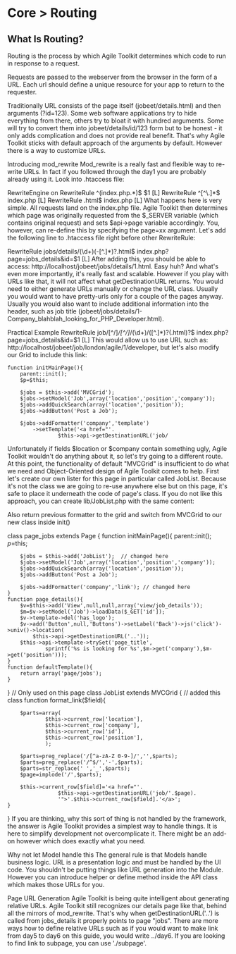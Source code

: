 # Core > Routing

## What Is Routing?

Routing is the process by which Agile Toolkit determines which code to run in response to a request.

Requests are passed to the webserver from the browser in the form of a URL. Each url should define a unique resource for your app to return to the requester.

Traditionally URL consists of the page itself (jobeet/details.html) and then arguments (?id=123). Some web software applications try to hide everything from there, others try to bloat it with hundred arguments. Some will try to convert them into jobeet/details/id/123 form but to be honest - it only adds complication and does not provide real benefit. That's why Agile Toolkit sticks with default approach of the arguments by default. However there is a way to customize URLs.

Introducing mod_rewrite
Mod_rewrite is a really fast and flexible way to re-write URLs. In fact if you followed through the day1 you are probably already using it. Look into .htaccess file:

RewriteEngine on
RewriteRule ^(index.php.*)$      $1          [L]
RewriteRule ^[^\.]*$            index.php    [L]
RewriteRule .html$              index.php    [L]
What happens here is very simple. All requests land on the index.php file. Agile Toolkit then determines which page was originally requested from the $_SERVER variable (which contains original request) and sets $api->page variable accordingly. You, however, can re-define this by specifying the page=xx argument. Let's add the following line to .htaccess file right before other RewriteRule:

RewriteRule jobs/details/(\d+)(-[^.]*)?.html$              index.php?page=jobs_details&id=$1    [L]
After adding this, you should be able to access: http://localhost/jobeet/jobs/details/1.html. Easy huh? And what's even more importantly, it's really fast and scalable. However if you play with URLs like that, it will not affect what getDestinationURL returns. You would need to either generate URLs manually or change the URL class. Usually you would want to have pretty-urls only for a couple of the pages anyway. Usually you would also want to include additional information into the header, such as job title (jobeet/jobs/details/1-Company_blahblah_looking_for_PHP_Developer.html).

Practical Example
RewriteRule job/[^/]*/[^/]*/(\d+)/([^.]*)?(.html)?$              index.php?page=jobs_details&id=$1    [L]
This would allow us to use URL such as: http://localhost/jobeet/job/london/agile/1/developer, but let's also modify our Grid to include this link:

    function initMainPage(){
        parent::init();
        $p=$this;

        $jobs = $this->add('MVCGrid');
        $jobs->setModel('Job',array('location','position','company'));
        $jobs->addQuickSearch(array('location','position'));
        $jobs->addButton('Post a Job');
        
        $jobs->addFormatter('company','template')
            ->setTemplate('<a href="'.
                    $this->api->getDestinationURL('job/
Unfortunately if fields $location or $company contain something ugly, Agile Toolkit wouldn't do anything about it, so let's try going to a different route. At this point, the functionality of default "MVCGrid" is insufficient to do what we need and Object-Oriented design of Agile Toolkit comes to help. First let's create our own lister for this page in particular called JobList. Because it's not the class we are going to re-use anywhere else but on this page, it's safe to place it underneath the code of page's class. If you do not like this approach, you can create lib/JobList.php with the same content:

Also return previous formatter to the grid and switch from MVCGrid to our new class inside init()

class page_jobs extends Page {
    function initMainPage(){
        parent::init();
        $p=$this;

        $jobs = $this->add('JobList');  // changed here
        $jobs->setModel('Job',array('location','position','company'));
        $jobs->addQuickSearch(array('location','position'));
        $jobs->addButton('Post a Job');

        $jobs->addFormatter('company','link'); // changed here
    }
    function page_details(){
        $v=$this->add('View',null,null,array('view/job_details'));
        $m=$v->setModel('Job')->loadData($_GET['id']);
        $v->template->del('has_logo');
        $v->add('Button',null,'Buttons')->setLabel('Back')->js('click')->univ()->location(
            $this->api->getDestinationURL('..'));
        $this->api->template->trySet('page_title',
                sprintf('%s is looking for %s',$m->get('company'),$m->get('position')));
    }
    function defaultTemplate(){
        return array('page/jobs');
    }
}
// Only used on this page 
class JobList extends MVCGrid {   // added this class
    function format_link($field){

        $parts=array(
                $this->current_row['location'],
                $this->current_row['company'],
                $this->current_row['id'],
                $this->current_row['position'],
                );

        $parts=preg_replace('/[^a-zA-Z 0-9-]/','',$parts);
        $parts=preg_replace('/^$/','-',$parts);
        $parts=str_replace(' ','_',$parts);
        $page=implode('/',$parts);

        $this->current_row[$field]='<a href="'.
                    $this->api->getDestinationURL('job/'.$page).
                    '">'.$this->current_row[$field].'</a>';
    }
}
If you are thinking, why this sort of thing is not handled by the framework, the answer is Agile Toolkit provides a simplest way to handle things. It is here to simplify development not overcomplicate it. There might be an add-on however which does exactly what you need.

Why not let Model handle this
The general rule is that Models handle business logic. URL is a presentation logic and must be handled by the UI code. You shouldn't be putting things like URL generation into the Module. However you can introduce helper or define method inside the API class which makes those URLs for you.

Page URL Generation
Agile Toolkit is being quite intelligent about generating relative URLs. Agile Toolkit still recognizes our details page like that, behind all the mirrors of mod_rewrite. That's why when getDestinationURL('..') is called from jobs_details it properly points to page "jobs". There are more ways how to define relative URLs such as if you would want to make link from day5 to day6 on this guide, you would write <?page?>../day6<?page?>. If you are looking to find link to subpage, you can use './subpage'.
